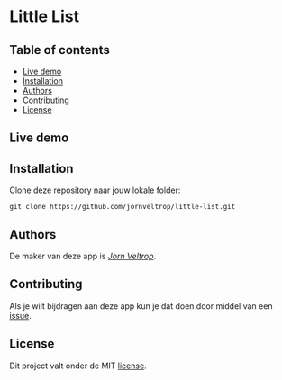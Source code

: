 # Little List

## Table of contents
  - [Live demo](#live-demo)
  - [Installation](#installation)
  - [Authors](#authors)
  - [Contributing](#contributing)
  - [License](#license)

## Live demo


## Installation
Clone deze repository naar jouw lokale folder:
```
git clone https://github.com/jornveltrop/little-list.git
```

## Authors
De maker van deze app is [*Jorn Veltrop*](https://github.com/jornveltrop).

## Contributing
Als je wilt bijdragen aan deze app kun je dat doen door middel van een [issue](https://github.com/jornveltrop/little-list/issues).

## License
Dit project valt onder de MIT [license](https://github.com/jornveltrop/little-list/blob/main/LICENSE).

